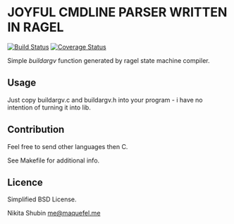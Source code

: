 # JOYFUL CMDLINE PARSER WRITTEN IN RAGEL

[![Build Status](https://travis-ci.org/maquefel/buildargv.svg?branch=master)](https://travis-ci.org/maquefel/buildargv)
[![Coverage Status](https://coveralls.io/repos/github/maquefel/buildargv/badge.svg?branch=master)](https://coveralls.io/github/maquefel/buildargv?branch=master)

Simple *buildargv* function generated by ragel state machine compiler.

## Usage

Just copy buildargv.c and buildargv.h into your program - i have no intention of turning it into lib.

## Contribution

Feel free to send other languages then C.

See Makefile for additional info.

## Licence

Simplified BSD License.

Nikita Shubin <me@maquefel.me>
